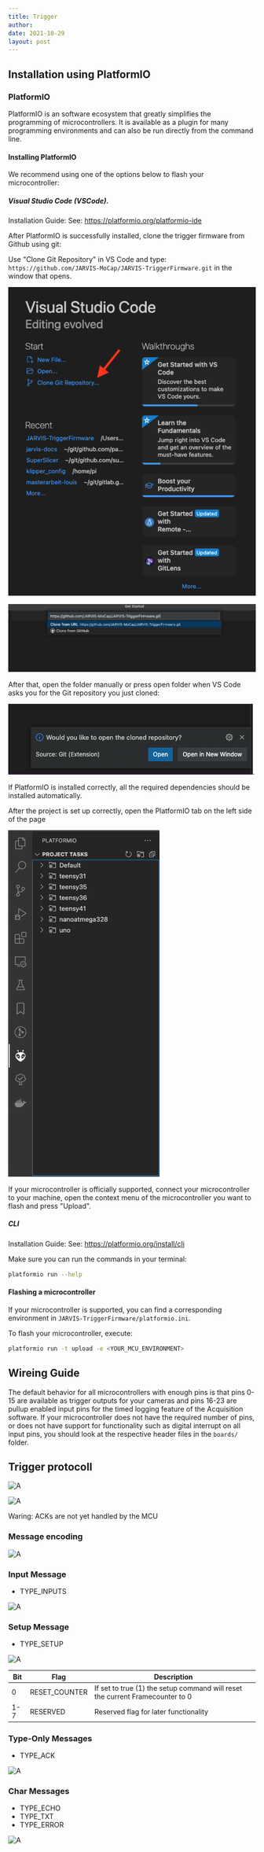 ```yaml
---
title: Trigger
author: 
date: 2021-10-29
layout: post
---
```




## Installation using PlatformIO

### PlatformIO

PlatformIO is an software ecosystem that greatly simplifies the programming of microcontrollers. It is available as a plugin for many programming environments and can also be run directly from the command line.

#### Installing PlatformIO

We recommend using one of the options below to flash your microcontroller:

##### Visual Studio Code (VSCode).

Installation Guide:
See: https://platformio.org/platformio-ide

After PlatformIO is successfully installed, clone the trigger firmware from Github using git:

Use "Clone Git Repository" in VS Code and type:
`https://github.com/JARVIS-MoCap/JARVIS-TriggerFirmware.git`
in the window that opens.

![Code_1_arrow](docs/assets/trigger_doc/Code_1_arrow.png)

![Code_2](docs/assets/trigger_doc/Code_2.png)

After that, open the folder manually or press open folder when VS Code asks you for the Git repository you just cloned:

![Code_3](docs/assets/trigger_doc/Code_3.png).

If PlatformIO is installed correctly, all the required dependencies should be installed automatically.

After the project is set up correctly, open the PlatformIO tab on the left side of the page 

![Code_4](docs/assets/trigger_doc/Code_4.png)

If your microcontroller is officially supported, connect your microcontroller to your machine, open the context menu of the microcontroller you want to flash and press "Upload".

##### CLI

Installation Guide:
See: https://platformio.org/install/cli

Make sure you can run the commands in your terminal:

```bash
platformio run --help
```

#### Flashing a microcontroller

If your microcontroller is supported, you can find a corresponding environment in `JARVIS-TriggerFirmware/platformio.ini`.

To flash your microcontroller, execute:

```bash
platformio run -t upload -e <YOUR_MCU_ENVIRONMENT>
```


## Wireing Guide
The default behavior for all microcontrollers with enough pins is that pins 0-15 are available as trigger outputs for your cameras and pins 16-23 are pullup enabled input pins for the timed logging feature of the Acquisition software. If your microcontroller does not have the required number of pins, or does not have support for functionality such as digital interrupt on all input pins, you should look at the respective header files in the ```boards/``` folder.
## Trigger protocoll

<!-- ```plantuml!
!theme sandstone
"Recording PC" -> MCU: setup (Frames)
"Recording PC" <-- MCU: ack
"Recording PC" <-- MCU: Inputs
"Recording PC" -> MCU: ack
``` -->

![A](docs/assets/plantuml/SoWkIImgAStDuL8ioKZDJLKeJinBAIx9pqlbKWfAJSulIidCIrS8S5PIqBLJy7KEjL8eJYqfBL3GS2jAp4qjraHNPQEh2r6Mc9oDKyuphw2qf1ZJ0eHEXzIy5A2Z0000.svg)

<!-- ```plantuml!
!theme sandstone
"Recording PC" <-- MCU: Inputs
"Recording PC" -> MCU: ack
``` -->

![A](docs/assets/plantuml/SoWkIImgAStDuL8ioKZDJLKeJinBAIx9pqlbKWfAJSulIidCIrS8S5PIiD7LLV1r3hLIyCmhA2qfHfVMjOF89YPdSpcavgK0ZGG0.svg)

Waring: ACKs are not yet handled by the MCU

### Message encoding

<!-- ```plantuml!
!theme sandstone
scale 1 as 50 pixels
concise "Bytes" as A
concise "Packet Structure" as B

@0
A is "COBS encoded"
B is header
@3
B is payload
@12
A is "Packet delimiter"
B is {hidden}
@13
A is {hidden}
``` -->


![A](docs/assets/plantuml/HOzHQWCn34J_TGhL9qWQ-k-u1sWX9n3Mm9fwxM1feQ7qxirs5_PJR-O99fhBy6MkzE8JPh19K_FUG9QbWiyincydlfTlLAFSMou63kdXiB26rmD-Ilw2yyt7adqP-CyJKJpHbOjnUFz8DqRBNQ61qiecY69Gl6pdNHwrYr8yl-xE_bHHormSO_T-fgAAzljiNhRcGT3qEUaF.svg)

### Input Message

+ TYPE_INPUTS

<!-- ```plantuml!
!theme sandstone
scale 1 as 50 pixels
concise "Packet Structure" as A
concise "Bytes" as B

@0
A is header
B is type
@1
B is length
@2
B is crc
@3
A is payload
B is inputs
@4
B is uptime_us
@8
B is pulse_id
@12
A is {hidden}
B is {hidden}
@13
A is {hidden}
B is {hidden}
``` -->

![A](docs/assets/plantuml/VOj1IWGn44NtTOfoJZ0ze-2ofayWU80X91yxc4w7L0LinBjBMw0xT_N-goTgeTjO2ptOWXMieIQrhO8qXWAUE2W_dRdb3nIbkDMO5Nnw2V4Tng_MHxJHSJh-Rdz-tWtwCyv4SgORP-K58Q7JVDosDv1C3WNrpHQIYsFiaUJgJGjxsK9oaMiRfYIFZgDPNd4VIlBiInj5SS-9PBfu_xdab52_tF-IJDV_FMeQQ_a6.svg)

### Setup Message

+ TYPE_SETUP

<!-- ```plantuml!
!theme sandstone
scale 1 as 50 pixels
concise "Packet Structure" as A
concise "Bytes" as B

@0
A is header
B is type
@1
B is length
@2
B is crc
@3
A is payload
B is pulse_hz
@4
B is pulse_limit
@8
B is delay_us
@12
B is flags
@13
A is {hidden}
B is {hidden}
``` -->

![A](docs/assets/plantuml/JOnDJWCn34RtFeNf2Lf-99PfJu340Ieh-MWYF9bHx4WCYBl3a0hOvNqlVi5SclT9wSOp9h19JUPp1LaK1HzOZ1_sl9Gtg56SQom6tZr9V8NpixSUlJVijd_7FtzQ7VOpdeZ2devSZ3CaeT5fU_kwWC9XWA9UF5Eu7HXRf70tRXPPTPOqnDBLSCxl5Ex_3rgcuXGUnvQWifwxVTUllHULouRNv4SkAQ5-3lbB0JNrIRy0.svg)


 | Bit | Flag          | Description                                                                   |
 | --- | ------------- | ----------------------------------------------------------------------------- |
 | 0   | RESET_COUNTER | If set to true (1) the setup command will reset the current Framecounter to 0 |
 | 1-7 | RESERVED      | Reserved flag for later functionality                                         |

### Type-Only Messages

+ TYPE_ACK

<!-- ```plantuml!
!theme sandstone
scale 1 as 50 pixels
concise "Packet Structure" as A
concise "Bytes" as B

@0
A is header
B is type
@1
B is length
@2
B is crc
@3
A is {hidden}
B is {hidden}
@13
A is {hidden}
B is {hidden}
``` -->

![A](docs/assets/plantuml/XOj12i8m54Jt_nJVdg1LtASzWU09GZAOO9gM_1-mY7UN6j2bktdpPeoeBLhdH0SDcC5YinTTCaYSJU21hV2vvpK-a8JSabqKS7UnxWxbgvRgj1Pq-sxy-MbJoAUSY4nF8qVX0EjHQDgpRYl830qIyaq3cMD3LnoPK_iyG_GU-TNCbypmnoFxEgSt.svg)


### Char Messages

+ TYPE_ECHO
+ TYPE_TXT
+ TYPE_ERROR

<!-- ```plantuml!
!theme sandstone
scale 1 as 50 pixels
concise "Packet Structure" as A
concise "Bytes" as B

@0
A is header
B is type
@1
B is length
@2
B is crc
@3
A is payload
B is "char[]"
@13

``` -->

![A](docs/assets/plantuml/HOin3i8m34LtdyBa12qLUzeJ834Y1iknI4MQLh4ZqTj3oS3cv_UVLwDYTKbmiYYBe58EQciMKAOas2CfNZhSvhSa1LuppohehiGlCRnPgMorY3jsuzzFkud-dXE0xs34MJ4A1Iam7RVjcu3l6oJ9JulWpmsvCFYXDHljQQNGXED8vVvmtt00BpdK9Nq0.svg)
